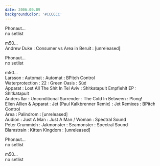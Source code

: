 ```yaml
---
date: 2006.09.09
backgroundColor: '#CCCCCC'
---
```


Phonaut...  
no setlist

m50...  
Andrew Duke : Consumer vs Area in Beruit : \[unreleased\]

Phonaut...  
no setlist

m50...  
Larsson : Automat : Automat : BPitch Control  
Waterprotection : 22 : Green Oasis : Süd  
Apparat : Lost All The Shit In Tel Aviv : Shitkatapult Empfiehlt EP : Shitkatapult  
Anders Ilar : Unconditional Surrender : The Cold In Between : Plong!  
Ellen Allien & Apparat : Jet (Paul Kalkbrenner Remix) : Jet Remixes : BPitch Control  
Area : Palindrom : \[unreleased\]  
Audion : Just A Man : Just A Man / Woman : Spectral Sound  
Peter Grummich : Jakmonster : Seamonster : Spectral Sound  
Blamstrain : Kitten Kingdom : \[unreleased\]

Phonaut...  
no setlist

m50...  
no setlist